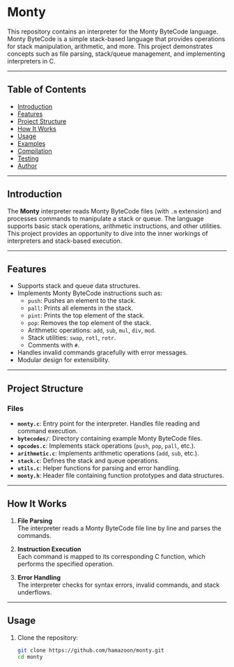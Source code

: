 # Monty

This repository contains an interpreter for the Monty ByteCode language. Monty ByteCode is a simple stack-based language that provides operations for stack manipulation, arithmetic, and more. This project demonstrates concepts such as file parsing, stack/queue management, and implementing interpreters in C.

---

## Table of Contents

- [Introduction](#introduction)
- [Features](#features)
- [Project Structure](#project-structure)
- [How It Works](#how-it-works)
- [Usage](#usage)
- [Examples](#examples)
- [Compilation](#compilation)
- [Testing](#testing)
- [Author](#author)

---

## Introduction

The **Monty** interpreter reads Monty ByteCode files (with `.m` extension) and processes commands to manipulate a stack or queue. The language supports basic stack operations, arithmetic instructions, and other utilities. This project provides an opportunity to dive into the inner workings of interpreters and stack-based execution.

---

## Features

- Supports stack and queue data structures.
- Implements Monty ByteCode instructions such as:
  - `push`: Pushes an element to the stack.
  - `pall`: Prints all elements in the stack.
  - `pint`: Prints the top element of the stack.
  - `pop`: Removes the top element of the stack.
  - Arithmetic operations: `add`, `sub`, `mul`, `div`, `mod`.
  - Stack utilities: `swap`, `rotl`, `rotr`.
  - Comments with `#`.
- Handles invalid commands gracefully with error messages.
- Modular design for extensibility.

---

## Project Structure

### Files

- **`monty.c`**: Entry point for the interpreter. Handles file reading and command execution.
- **`bytecodes/`**: Directory containing example Monty ByteCode files.
- **`opcodes.c`**: Implements stack operations (`push`, `pop`, `pall`, etc.).
- **`arithmetic.c`**: Implements arithmetic operations (`add`, `sub`, etc.).
- **`stack.c`**: Defines the stack and queue operations.
- **`utils.c`**: Helper functions for parsing and error handling.
- **`monty.h`**: Header file containing function prototypes and data structures.

---

## How It Works

1. **File Parsing**  
   The interpreter reads a Monty ByteCode file line by line and parses the commands.

2. **Instruction Execution**  
   Each command is mapped to its corresponding C function, which performs the specified operation.

3. **Error Handling**  
   The interpreter checks for syntax errors, invalid commands, and stack underflows.

---

## Usage

1. Clone the repository:
   ```bash
   git clone https://github.com/hamazoon/monty.git
   cd monty

